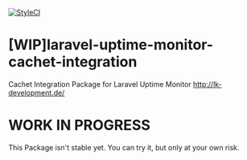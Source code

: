 [![StyleCI](https://styleci.io/repos/74772155/shield?branch=master)](https://styleci.io/repos/74772155)
# [WIP]laravel-uptime-monitor-cachet-integration
Cachet Integration Package for Laravel Uptime Monitor http://lk-development.de/ 

# WORK IN PROGRESS
This Package isn't stable yet. You can try it, but only at your own risk.